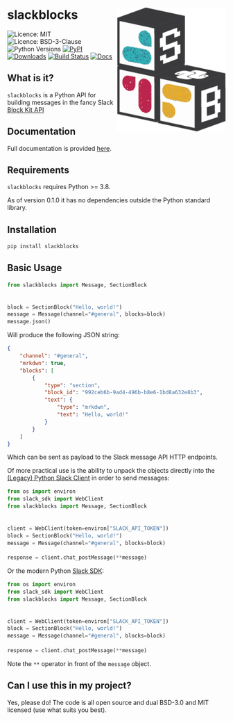 # slackblocks <img src="https://github.com/nicklambourne/slackblocks/raw/master/docs_src/img/sb.png" align="right" width="250px"/>

![Licence: MIT](https://img.shields.io/badge/License-MIT-green.svg)
![Licence: BSD-3-Clause](https://img.shields.io/badge/License-BSD_3_Clause-green.svg)
![Python Versions](https://img.shields.io/pypi/pyversions/slackblocks)
[![PyPI](https://img.shields.io/pypi/v/slackblocks?color=yellow&label=PyPI&logo=python&logoColor=white)](https://pypi.org/project/slackblocks/#history)
[![Downloads](https://static.pepy.tech/badge/slackblocks)](https://pepy.tech/project/slackblocks)
[![Build Status](https://github.com/nicklambourne/slackblocks/actions/workflows/unit-tests.yml/badge.svg?branch=master)](https://github.com/nicklambourne/slackblocks/actions)
[![Docs](https://img.shields.io/badge/Docs-8A2BE2.svg)](https://nicklambourne.github.io/slackblocks)

## What is it?
`slackblocks` is a Python API for building messages in the fancy Slack [Block Kit API](https://api.slack.com/block-kit)

## Documentation
Full documentation is provided [here](https://nicklambourne.github.io/slackblocks/latest/).

## Requirements
`slackblocks` requires Python >= 3.8.

As of version 0.1.0 it has no dependencies outside the Python standard library.

## Installation
```bash
pip install slackblocks
```

## Basic Usage
```python
from slackblocks import Message, SectionBlock


block = SectionBlock("Hello, world!")
message = Message(channel="#general", blocks=block)
message.json()

```

Will produce the following JSON string:
```json
{
    "channel": "#general",
    "mrkdwn": true,
    "blocks": [
        {
            "type": "section",
            "block_id": "992ceb6b-9ad4-496b-b8e6-1bd8a632e8b3",
            "text": {
                "type": "mrkdwn",
                "text": "Hello, world!"
            }
        }
    ]
}
```
Which can be sent as payload to the Slack message API HTTP endpoints.

Of more practical use is the ability to unpack the objects directly into 
the [(Legacy) Python Slack Client](https://pypi.org/project/slackclient/) in order to send messages:

```python
from os import environ
from slack_sdk import WebClient
from slackblocks import Message, SectionBlock


client = WebClient(token=environ["SLACK_API_TOKEN"])
block = SectionBlock("Hello, world!")
message = Message(channel="#general", blocks=block)

response = client.chat_postMessage(**message)
```

Or the modern Python [Slack SDK](https://pypi.org/project/slack-sdk/):
```python
from os import environ
from slack_sdk import WebClient
from slackblocks import Message, SectionBlock


client = WebClient(token=environ["SLACK_API_TOKEN"])
block = SectionBlock("Hello, world!")
message = Message(channel="#general", blocks=block)

response = client.chat_postMessage(**message)
```

Note the `**` operator in front of the `message` object.

## Can I use this in my project?
Yes, please do! The code is all open source and dual BSD-3.0 and MIT licensed
    (use what suits you best).
